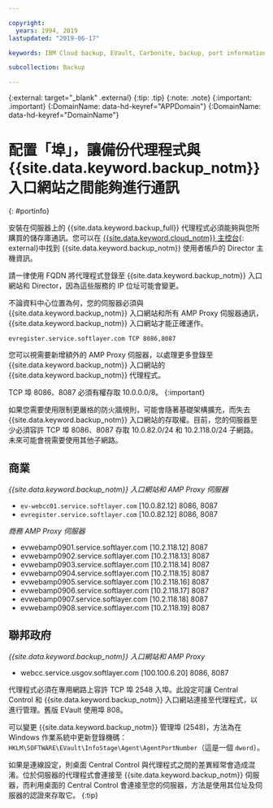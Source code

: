 ```yaml
---

copyright:
  years: 1994, 2019
lastupdated: "2019-06-17"

keywords: IBM Cloud backup, EVault, Carbonite, backup, port information, configure, configuring,

subcollection: Backup

---
```

{:external: target="_blank" .external}
{:tip: .tip}
{:note: .note}
{:important: .important}
{:DomainName: data-hd-keyref="APPDomain"}
{:DomainName: data-hd-keyref="DomainName"}

# 配置「埠」，讓備份代理程式與 {{site.data.keyword.backup_notm}} 入口網站之間能夠進行通訊
{: #portinfo}

安裝在伺服器上的 {{site.data.keyword.backup_full}} 代理程式必須能夠與您所購買的儲存庫通訊。您可以在 [{{site.data.keyword.cloud_notm}} 主控台](https://{DomainName}/classic/storage/backup){: external}中找到 {{site.data.keyword.backup_notm}} 使用者帳戶的 Director 主機資訊。

請一律使用 FQDN 將代理程式登錄至 {{site.data.keyword.backup_notm}} 入口網站和 Director，因為這些服務的 IP 位址可能會變更。

不論資料中心位置為何，您的伺服器必須與 {{site.data.keyword.backup_notm}} 入口網站和所有 AMP Proxy 伺服器通訊，{{site.data.keyword.backup_notm}} 入口網站才能正確運作。

```
evregister.service.softlayer.com TCP 8086,8087
```

您可以視需要新增額外的 AMP Proxy 伺服器，以處理更多登錄至 {{site.data.keyword.backup_notm}} 入口網站的 {{site.data.keyword.backup_notm}} 代理程式。

TCP 埠 8086、8087 必須有權存取 10.0.0.0/8。
{:important}

如果您需要使用限制更嚴格的防火牆規則，可能會隨著基礎架構擴充，而失去 {{site.data.keyword.backup_notm}} 入口網站的存取權。目前，您的伺服器至少必須容許 TCP 埠 8086、8087 存取 10.0.82.0/24 和 10.2.118.0/24 子網路。未來可能會視需要使用其他子網路。

## 商業

*{{site.data.keyword.backup_notm}} 入口網站和 AMP Proxy 伺服器*

- `ev-webcc01.service.softlayer.com` [10.0.82.12] 8086, 8087
- `evregister.service.softlayer.com` [10.0.82.12] 8086, 8087

*商務 AMP Proxy 伺服器*

- evwebamp0901.service.softlayer.com [10.2.118.12] 8087
- evwebamp0902.service.softlayer.com [10.2.118.13] 8087
- evwebamp0903.service.softlayer.com [10.2.118.14] 8087
- evwebamp0904.service.softlayer.com [10.2.118.15] 8087
- evwebamp0905.service.softlayer.com [10.2.118.16] 8087
- evwebamp0906.service.softlayer.com [10.2.118.17] 8087
- evwebamp0907.service.softlayer.com [10.2.118.18] 8087
- evwebamp0908.service.softlayer.com [10.2.118.19] 8087

## 聯邦政府

*{{site.data.keyword.backup_notm}} 入口網站和 AMP Proxy*

- webcc.service.usgov.softlayer.com [100.100.6.20] 8086, 8087

代理程式必須在專用網路上容許 TCP 埠 2548 入埠。此設定可讓 Central Control 和 {{site.data.keyword.backup_notm}} 入口網站連接至代理程式，以進行管理。舊版 EVault 使用埠 808。

可以變更 {{site.data.keyword.backup_notm}} 管理埠 (2548)，方法為在 Windows 作業系統中更新登錄機碼：`HKLM\SOFTWARE\EVault\InfoStage\Agent\AgentPortNumber`（這是一個 `dword`）。

如果是連線設定，則桌面 Central Control 與代理程式之間的差異經常會造成混淆。位於伺服器的代理程式會連接至 {{site.data.keyword.backup_notm}} 伺服器，而利用桌面的 Central Control 會連接至您的伺服器，方法是使用其位址及伺服器的認證來存取它。
{:tip}
